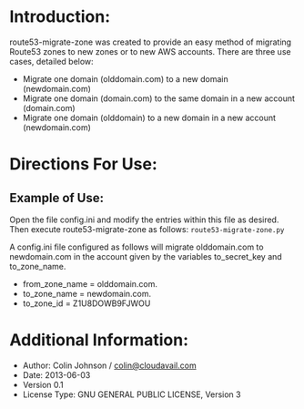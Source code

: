 # Introduction:
route53-migrate-zone was created to provide an easy method of migrating Route53 zones to new zones or to new AWS accounts. There are three use cases, detailed below:
* Migrate one domain (olddomain.com) to a new domain (newdomain.com)
* Migrate one domain (domain.com) to the same domain in a new account (domain.com)
* Migrate one domain (olddomain) to a new domain in a new account (newdomain.com)

# Directions For Use:
## Example of Use:
Open the file config.ini and modify the entries within this file as desired. Then execute route53-migrate-zone as follows:
`route53-migrate-zone.py`

A config.ini file configured as follows will migrate olddomain.com to newdomain.com in the account given by the variables to_secret_key and to_zone_name.
* from_zone_name = olddomain.com.
* to_zone_name = newdomain.com.
* to_zone_id = Z1U8DOWB9FJWOU

# Additional Information:
- Author: Colin Johnson / colin@cloudavail.com
- Date: 2013-06-03
- Version 0.1
- License Type: GNU GENERAL PUBLIC LICENSE, Version 3
